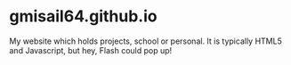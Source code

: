 # gmisail64.github.io
My website which holds projects, school or personal. It is typically HTML5 and Javascript, but hey, Flash could pop up!
